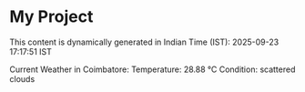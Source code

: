 # My Project

This content is dynamically generated in Indian Time (IST): 2025-09-23 17:17:51 IST


Current Weather in Coimbatore:
Temperature: 28.88 °C
Condition: scattered clouds
